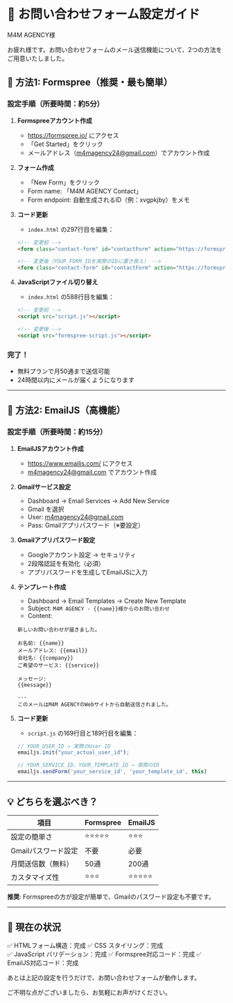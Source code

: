 # 📧 お問い合わせフォーム設定ガイド

M4M AGENCY様

お疲れ様です。お問い合わせフォームのメール送信機能について、2つの方法をご用意いたしました。

## 🌟 方法1: Formspree（推奨・最も簡単）

### 設定手順（所要時間：約5分）

1. **Formspreeアカウント作成**
   - https://formspree.io/ にアクセス
   - 「Get Started」をクリック
   - メールアドレス（m4magency24@gmail.com）でアカウント作成

2. **フォーム作成**
   - 「New Form」をクリック
   - Form name: 「M4M AGENCY Contact」
   - Form endpoint: 自動生成されるID（例：xvgpkjby）をメモ

3. **コード更新**
   - `index.html` の297行目を編集：
   ```html
   <!-- 変更前 -->
   <form class="contact-form" id="contactForm" action="https://formspree.io/f/YOUR_FORM_ID" method="POST">
   
   <!-- 変更後（YOUR_FORM_IDを実際のIDに置き換え） -->
   <form class="contact-form" id="contactForm" action="https://formspree.io/f/xvgpkjby" method="POST">
   ```

4. **JavaScriptファイル切り替え**
   - `index.html` の588行目を編集：
   ```html
   <!-- 変更前 -->
   <script src="script.js"></script>
   
   <!-- 変更後 -->
   <script src="formspree-script.js"></script>
   ```

### 完了！
- 無料プランで月50通まで送信可能
- 24時間以内にメールが届くようになります

---

## 🔧 方法2: EmailJS（高機能）

### 設定手順（所要時間：約15分）

1. **EmailJSアカウント作成**
   - https://www.emailjs.com/ にアクセス
   - m4magency24@gmail.com でアカウント作成

2. **Gmailサービス設定**
   - Dashboard → Email Services → Add New Service
   - Gmail を選択
   - User: m4magency24@gmail.com
   - Pass: Gmailアプリパスワード（※要設定）

3. **Gmailアプリパスワード設定**
   - Googleアカウント設定 → セキュリティ
   - 2段階認証を有効化（必須）
   - アプリパスワードを生成してEmailJSに入力

4. **テンプレート作成**
   - Dashboard → Email Templates → Create New Template
   - Subject: `M4M AGENCY - {{name}}様からのお問い合わせ`
   - Content:
   ```
   新しいお問い合わせが届きました。
   
   お名前: {{name}}
   メールアドレス: {{email}}
   会社名: {{company}}
   ご希望のサービス: {{service}}
   
   メッセージ:
   {{message}}
   
   ---
   このメールはM4M AGENCYのWebサイトから自動送信されました。
   ```

5. **コード更新**
   - `script.js` の169行目と189行目を編集：
   ```javascript
   // YOUR_USER_ID → 実際のUser ID
   emailjs.init("your_actual_user_id");
   
   // YOUR_SERVICE_ID、YOUR_TEMPLATE_ID → 実際のID
   emailjs.sendForm('your_service_id', 'your_template_id', this)
   ```

---

## 💡 どちらを選ぶべき？

| 項目 | Formspree | EmailJS |
|------|-----------|---------|
| 設定の簡単さ | ⭐⭐⭐⭐⭐ | ⭐⭐⭐ |
| Gmailパスワード設定 | 不要 | 必要 |
| 月間送信数（無料） | 50通 | 200通 |
| カスタマイズ性 | ⭐⭐⭐ | ⭐⭐⭐⭐⭐ |

**推奨**: Formspreeの方が設定が簡単で、Gmailのパスワード設定も不要です。

---

## 🚀 現在の状況

✅ HTMLフォーム構造：完成
✅ CSS スタイリング：完成  
✅ JavaScript バリデーション：完成
✅ Formspree対応コード：完成
✅ EmailJS対応コード：完成

あとは上記の設定を行うだけで、お問い合わせフォームが動作します。

ご不明な点がございましたら、お気軽にお声がけください。
